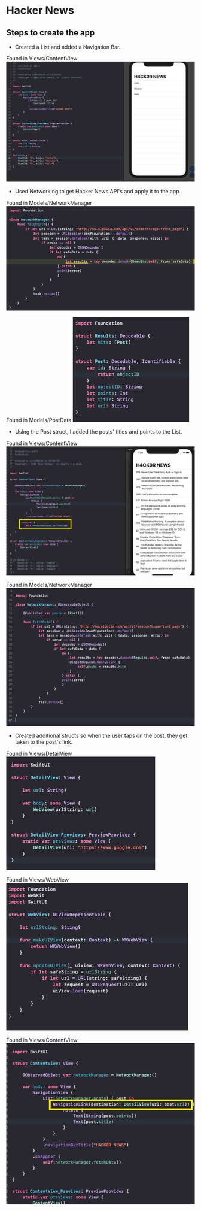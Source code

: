 #  Hacker News

## Steps to create the app

* Created a List and added a Navigation Bar.

Found in Views/ContentView
![First](Documentation/1.png)

* Used Networking to get Hacker News API's and apply it to the app.

Found in Models/NetworkManager
![Second1](Documentation/2.1.png)

Found in Models/PostData
![Second2](Documentation/2.2.png)


* Using the Post struct, I added the posts' titles and points to the List. 

Found in Views/ContentView
![Third1](Documentation/3.1.png)

Found in Models/NetworkManager
![Third2](Documentation/3.2.png)


* Created additional structs so when the user taps on the post, they get taken to the post's link.

Found in Views/DetailView
![Fourth1](Documentation/4.1.png)

Found in Views/WebView
![Fourth2](Documentation/4.2.png)

Found in Views/ContentView
![Fourth3](Documentation/4.3.png)
